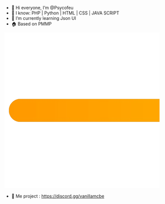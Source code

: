 - 👋 Hi everyone, I’m @Psycofeu
- 👀 I know: PHP | Python | HTML | CSS | JAVA SCRIPT
- 🌱 I’m currently learning Json UI
- 🏠 Based on PMMP

![image](https://github.com/Psycofeu/Psycofeu/blob/main/media/1.png?raw=true)
- 🚧 Me project : https://discord.gg/vanillamcbe
